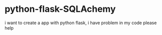 # python-flask-SQLAchemy
i want to create a app with python flask, i have problem in my code please help
